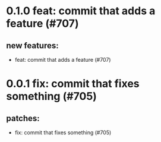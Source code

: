 # 0.1.0 feat: commit that adds a feature (#707)

## new features:
* feat: commit that adds a feature (#707)

# 0.0.1 fix: commit that fixes something (#705)

## patches:
* fix: commit that fixes something (#705)

